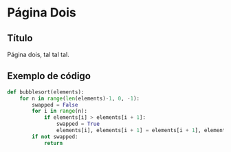 # Página Dois

## Título

Página dois, tal tal tal.

## Exemplo de código

``` py title="Bubble Sort - Python3" linenums="1"
def bubblesort(elements):
    for n in range(len(elements)-1, 0, -1):
        swapped = False
        for i in range(n):
            if elements[i] > elements[i + 1]:
                swapped = True
                elements[i], elements[i + 1] = elements[i + 1], elements[i]
        if not swapped:
            return
```